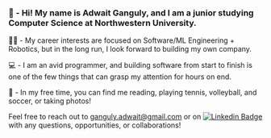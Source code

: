 ### 👋  - Hi! My name is Adwait Ganguly, and I am a junior studying Computer Science at Northwestern University.

👨‍💻  - My career interests are focused on Software/ML Engineering + Robotics, but in the long run, I look forward to building my own company. 

💻  - I am an avid programmer, and building software from start to finish is one of the few things that can grasp my attention for hours on end. 

📸  - In my free time, you can find me reading, playing tennis, volleyball, and soccer, or taking photos!

Feel free to reach out to ganguly.adwait@gmail.com or on [![Linkedin Badge](https://img.shields.io/badge/-kakbar-blue?style=flat&logo=Linkedin&logoColor=white)]([your-linkedin-url](https://www.linkedin.com/in/adwaitganguly/)) with any questions, opportunities, or collaborations!
